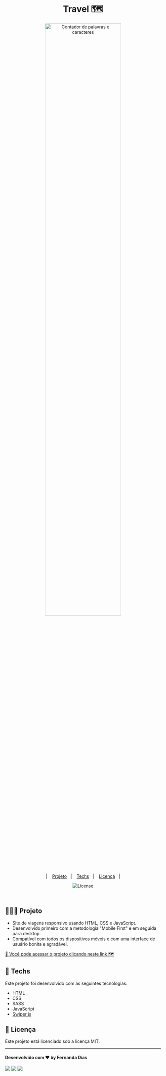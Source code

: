 <h1 align="center"> Travel 🗺️ </h1>

<p align="center">
  <img alt="Contador de palavras e caracteres" src=".github/preview.png" width="70%">
</p>

<p align="center">
  &nbsp;&nbsp;&nbsp;|&nbsp;&nbsp;&nbsp;
      <a href="#-project">Projeto</a>&nbsp;&nbsp;&nbsp;|&nbsp;&nbsp;&nbsp;
  <a href="#-techs">Techs</a>&nbsp;&nbsp;&nbsp;|&nbsp;&nbsp;&nbsp;
  <a href="#memo-license">Licença</a>&nbsp;&nbsp;&nbsp;|&nbsp;&nbsp;&nbsp;
</p>

<p align="center">
  <img alt="License" src="https://img.shields.io/static/v1?label=license&message=MIT&color=49AA26&labelColor=000000">
</p>
<br>

## 👩🏻‍💻 Projeto

- Site de viagens responsivo usando HTML, CSS e JavaScript.
- Desenvolvido primeiro com a metodologia "Mobile First" e em seguida para desktop.
- Compatível com todos os dispositivos móveis e com uma interface de usuário bonita e agradável.


[🔗 Você pode acessar o projeto clicando neste link 🗺️](https://fernandadiasm.github.io/travelWebsite/)

## 🚀 Techs

Este projeto foi desenvolvido com as seguintes tecnologias:

- HTML  
- CSS
- SASS
- JavaScript
- [Swiper js](https://swiperjs.com/)

## :memo: Licença

Este projeto está licenciado sob a licença MIT.

---
#### Desenvolvido com ♥ by Fernanda Dias
<div>
<p align="left">
<a href="https://www.linkedin.com/in/fernandadiasme" target="_blank"><img src="https://img.shields.io/badge/-LinkedIn-%230077B5?style=for-the-badge&logo=linkedin&logoColor=white" target="_blank"></a>  
<a href = "mailto:fernandadias.dev@gmail.com"><img src="https://img.shields.io/badge/-Gmail-%23333?style=for-the-badge&logo=gmail&logoColor=white" target="_blank"></a>
<a href="https://instagram.com/ferandadias" target="_blank"><img src="https://img.shields.io/badge/-Instagram-%23E4405F?style=for-the-badge&logo=instagram&logoColor=white" target="_blank"></a>
</div>
